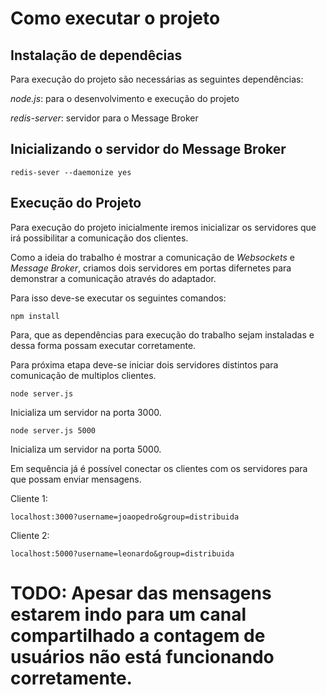 # Como executar o projeto

## Instalação de dependêcias

Para execução do projeto são necessárias as seguintes dependências:

*node.js*: para o desenvolvimento e execução do projeto

*redis-server*: servidor para o Message Broker 

## Inicializando  o servidor do Message Broker

```redis-sever --daemonize yes```

## Execução do Projeto

Para execução do projeto inicialmente iremos inicializar os servidores que irá possibilitar a comunicação dos clientes.

Como a ideia do trabalho é mostrar a comunicação de *Websockets* e *Message Broker*, criamos dois servidores em portas difernetes para demonstrar a comunicação através do adaptador.

Para isso deve-se executar os seguintes comandos:

```
npm install
```

Para, que as dependências para execução do trabalho sejam instaladas e dessa forma possam executar corretamente.

Para próxima etapa deve-se iniciar dois servidores distintos para comunicação de multiplos clientes.

```
node server.js
```

Inicializa um servidor na porta 3000.

```
node server.js 5000
```
Inicializa um servidor na porta 5000.

Em sequência já é possível conectar os clientes com os servidores para que possam enviar mensagens.

Cliente 1:
```
localhost:3000?username=joaopedro&group=distribuida
```

Cliente 2: 
```
localhost:5000?username=leonardo&group=distribuida
```

# TODO: Apesar das mensagens estarem indo para um canal compartilhado a contagem de usuários não está funcionando corretamente.